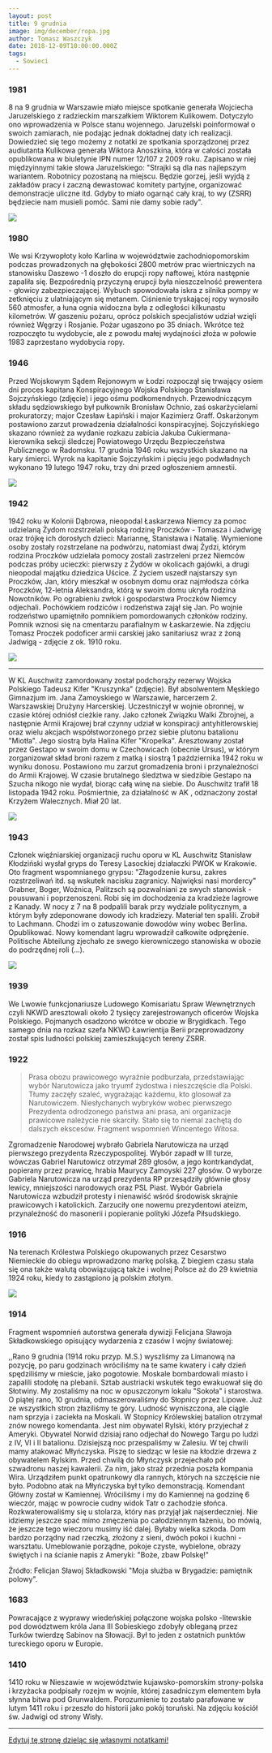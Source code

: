 ```yaml
---
layout: post
title: 9 grudnia
image: img/december/ropa.jpg
author: Tomasz Waszczyk
date: 2018-12-09T10:00:00.000Z
tags:
  - Sowieci
---
```


### 1981

8 na 9 grudnia w Warszawie miało miejsce spotkanie generała Wojciecha Jaruzelskiego z radzieckim marszałkiem Wiktorem Kulikowem. Dotyczyło ono wprowadzenia w Polsce stanu wojennego. Jaruzelski poinformował o swoich zamiarach, nie podając jednak dokładnej daty ich realizacji. Dowiedzieć się tego możemy z notatki ze spotkania sporządzonej przez audiutanta Kulikowa generała Wiktora Anoszkina, która w całości została opublikowana w biuletynie IPN numer 12/107 z 2009 roku.
Zapisano w niej międzyinnymi takie słowa Jaruzelskiego:
"Strajki są dla nas najlepszym wariantem. Robotnicy pozostaną na miejscu. Będzie gorzej, jeśli wyjdą z zakładów pracy i zaczną dewastować komitety partyjne, organizować demonstracje uliczne itd. Gdyby to miało ogarnąć cały kraj, to wy (ZSRR) będziecie nam musieli pomóc. Sami nie damy sobie rady".

<img src="./img/december/jaruzelski.jpg"/><br>

### 1980

We wsi Krzywopłoty koło Karlina w województwie zachodniopomorskim podczas prowadzonych na głębokości 2800 metrów prac wiertniczych na stanowisku Daszewo -1 doszło do erupcji ropy naftowej, która następnie zapaliła się.
Bezpośrednią przyczyną erupcji była nieszczelność prewentera - głowicy zabezpieczającej. Wybuch spowodowała iskra z silnika pompy w zetknięciu z ulatniającym się metanem.
Ciśnienie tryskającej ropy wynosiło 560 atmosfer, a łuna ognia widoczna była z odległości kilkunastu kilometrów.
W gaszeniu pożaru, oprócz polskich specjalistów udział wzięli również Węgrzy i Rosjanie.
Pożar ugaszono po 35 dniach.
Wkrótce też rozpoczęto tu wydobycie, ale z powodu małej wydajności złoża w połowie 1983 zaprzestano wydobycia ropy.

### 1946

Przed Wojskowym Sądem Rejonowym w Łodzi rozpoczął się trwający osiem dni proces kapitana Konspiracyjnego Wojska Polskiego Stanisława Sojczyńskiego (zdjęcie) i jego ośmu podkomendnych. Przewodniczącym składu sędziowskiego był pułkownik Bronisław Ochnio, zaś oskarżycielami prokuratorzy; major Czesław Łapiński i major Kazimierz Graff.
Oskarżonym postawiono zarzut prowadzenia działalności konspiracyjnej. Sojczyńskiego skazano również za wydanie rozkazu zabicia Jakuba Cukiermana- kierownika sekcji śledczej Powiatowego Urzędu Bezpieczeństwa Publicznego w Radomsku.
17 grudnia 1946 roku wszystkich skazano na kary śmierci. Wyrok na kapitanie Sojczyńskim i pięciu jego podwładnych wykonano 19 lutego 1947 roku, trzy dni przed ogłoszeniem amnestii.

<img src="./img/december/sojczynski.jpg"/><br>

### 1942

1942 roku w Kolonii Dąbrowa, nieopodal Łaskarzewa Niemcy za pomoc udzielaną Żydom rozstrzelali polską rodzinę Proczków - Tomasza i Jadwigę oraz trójkę ich dorosłych dzieci: Mariannę, Stanisława i Natalię. Wymienione osoby zostały rozstrzelane na podwórzu, natomiast dwaj Żydzi, którym rodzina Proczków udzielała pomocy zostali zastrzeleni przez Niemców podczas próby ucieczki: pierwszy z Żydów w okolicach gajówki, a drugi nieopodal majątku dziedzica Uścice. Z życiem uszedł najstarszy syn Proczków, Jan, który mieszkał w osobnym domu oraz najmłodsza córka Proczków, 12-letnia Aleksandra, którą w swoim domu ukryła rodzina Nowotników. Po ograbieniu zwłok i gospodarstwa Proczków Niemcy odjechali. Pochówkiem rodziców i rodzeństwa zajął się Jan. Po wojnie rodzeństwo upamiętniło pomnikiem pomordowanych członków rodziny. Pomnik wznosi się na cmentarzu parafialnym w Łaskarzewie. Na zdjęciu Tomasz Proczek podoficer armii carskiej jako sanitariusz wraz z żoną Jadwigą - zdjęcie z ok. 1910 roku.

<img src="./img/december/proczkow.jpg"/><br>

---

W KL Auschwitz zamordowany został podchorąży rezerwy Wojska Polskiego Tadeusz Kifer "Kruszynka" (zdjęcie).
Był absolwentem Męskiego Gimnazjum im. Jana Zamoyskiego w Warszawie, harcerzem 2. Warszawskiej Drużyny Harcerskiej. Uczestniczył w wojnie obronnej, w czasie której odniósł cieżkie rany. Jako członek Związku Walki Zbrojnej, a następnie Armii Krajowej brał czynny udział w konspiracji antyhitlerowskiej oraz wielu akcjach współstworzonego przez siebie plutonu batalionu "Miotła". Jego siostrą była Halina Kifer "Kropelka".
Aresztowany został przez Gestapo w swoim domu w Czechowicach (obecnie Ursus), w którym zorganizował skład broni razem z matką i siostrą 1 października 1942 roku w wyniku donosu. Postawiono mu zarzut gromadzenia broni i przynależności do Armii Krajowej. W czasie brutalnego śledztwa w siedzibie Gestapo na Szucha nikogo nie wydał, biorąc całą winę na siebie. Do Auschwitz trafił 18 listopada 1942 roku.
Pośmiertnie, za działalność w AK , odznaczony został Krzyżem Walecznych.
Miał 20 lat.

<img src="./img/december/kruszynka.jpg"/><br>

### 1943

Członek więźniarskiej organizacji ruchu oporu w KL Auschwitz Stanisław Kłodziński wysłał gryps do Teresy Lasockiej działaczki PWOK w Krakowie. Oto fragment wspomnianego grypsu: "Złagodzenie kursu, zakres rozstrzeliwań itd. są wskutek nacisku zagranicy. Najwięksi nasi mordercy" Grabner, Boger, Woźnica, Palitzsch są pozwalniani ze swych stanowisk - pousuwani i poprzenoszeni. Robi się im dochodzenia za kradzieże lagrowe z Kanady. W nocy z 7 na 8 podpalili barak przy wydziale politycznym, a którym były zdeponowane dowody ich kradziezy. Materiał ten spalili. Zrobił to Lachmann. Chodzi im o zatuszowanie dowodów winy wobec Berlina. Opublikować. Nowy komendant lagru wprowadził całkowite odprężenie. Politische Abteilung zjechało ze swego kierowniczego stanowiska w obozie do podrzędnej roli (...).

<img src="./img/december/klodzinski.jpg"/><br>

### 1939

We Lwowie funkcjonariusze Ludowego Komisariatu Spraw Wewnętrznych czyli NKWD aresztowali około 2 tysięcy zarejestrowanych oficerów Wojska Polskiego. Pojmanych osadzono wkrótce w obozie w Brygidkach. Tego samego dnia na rozkaz szefa NKWD Ławrientija Berii przeprowadzony został spis ludności polskiej zamieszkujących tereny ZSRR.

### 1922

> Prasa obozu prawicowego wyraźnie podburzała, przedstawiając wybór Narutowicza jako tryumf żydostwa i nieszczęście dla Polski. Tłumy zaczęły szaleć, wygrażając każdemu, kto glosował za Narutowiczem. Niesłychanych wybryków wobec pierwszego Prezydenta odrodzonego państwa ani prasa, ani organizacje prawicowe należycie nie skarciły. Stało się to niemal zachętą do dalszych ekscesów.
Fragment wspomnień Wincentego Witosa.

Zgromadzenie Narodowej wybrało Gabriela Narutowicza na urząd pierwszego prezydenta Rzeczypospolitej. Wybór zapadł w III turze, wówczas Gabriel Narutowicz otrzymał 289 głosów, a jego kontrkandydat, popierany przez prawicę, hrabia Maurycy Zamoyski 227 głosów. O wyborze Gabriela Narutowicza na urząd prezydenta RP przesądziły głównie głosy lewicy, mniejszości narodowych oraz PSL Piast. Wybór Gabriela Narutowicza wzbudził protesty i nienawiść wśród środowisk skrajnie prawicowych i katolickich. Zarzuciły one nowemu prezydentowi ateizm, przynależność do masonerii i popieranie polityki Józefa Piłsudskiego.

### 1916

Na terenach Królestwa Polskiego okupowanych przez Cesarstwo Niemieckie do obiegu wprowadzono markę polską. Z biegiem czasu stała się ona także walutą obowiązującą także i wolnej Polsce aż do 29 kwietnia 1924 roku, kiedy to zastąpiono ją polskim złotym.

<img src="./img/december/marka.jpg"/><br>

### 1914

Fragment wspomnień autorstwa generała dywizji Felicjana Sławoja Składkowskiego opisujący wydarzenia z czasów I wojny światowej:

,,Rano 9 grudnia (1914 roku przyp. M.S.) wyszliśmy za Limanową na pozycję, po paru godzinach wróciliśmy na te same kwatery i cały dzień spędziliśmy w mieście, jako pogotowie. Moskale bombardowali miasto i zapalili stodołę na plebanii. Sztab austriacki wskutek tego ewakuował się do Słotwiny. My zostaliśmy na noc w opuszczonym lokalu "Sokoła" i starostwa. O piątej rano, 10 grudnia, odmaszerowaliśmy do Słopnicy przez Lipowe.
Już ze wszystkich stron złaziliśmy te góry. Ludność wyniszczona, ale ciągle nam sprzyja i zaciekła na Moskali. W Stopnicy Królewskiej batalion otrzymał znów nowego komendanta. Jest nim obywatel Rylski, który przyjechał z Ameryki. Obywatel Norwid dzisiaj rano odjechał do Nowego Targu po ludzi z IV, VI i II batalionu. Dzisiejszą noc przespaliśmy w Zalesiu.
W tej chwili mamy atakować Młyńczyska. Piszę to siedząc w lesie na kłodzie drzewa z obywatelem Rylskim. Przed chwilą do Młyńczysk przejechało pół szwadronu naszej kawalerii. Za nim, jako straż przednia poszła kompania Wira. Urządziłem punkt opatrunkowy dla rannych, których na szczęście nie było. Podobno atak na Młyńczyska był tylko demonstracją.
Komendant Główny został w Kamiennej. Wróciliśmy i my do Kamiennej na godzinę 6 wieczór, mając w powrocie cudny widok Tatr o zachodzie słońca.
Rozkwaterowaliśmy się u stolarza, który nas przyjął jak najserdeczniej. Nie idziemy jeszcze spać mimo zmęczenia po całodziennym łażeniu, bo mówią, że jeszcze tego wieczoru musimy iść dalej. Byłaby wielka szkoda. Dom bardzo porządny nad rzeczką, złożony z sieni, dwóch pokoi i kuchni - warsztatu. Umeblowanie porządne, pokoje czyste, wybielone, obrazy świętych i na ścianie napis z Ameryki: "Boże, zbaw Polskę!"

Źródło: Felicjan Sławoj Składkowski "Moja służba w Brygadzie: pamiętnik polowy".

### 1683

Powracające z wyprawy wiedeńskiej połączone wojska polsko -litewskie pod dowództwem króla Jana III Sobieskiego zdobyły obleganą przez Turków twierdzę Sabinov na Słowacji. Był to jeden z ostatnich punktów tureckiego oporu w Europie.

### 1410

1410 roku w Nieszawie w województwie kujawsko-pomorskim strony-polska i krzyżacka podpisały rozejm w wojnie, której zasadniczym elementem była słynna bitwa pod Grunwaldem. Porozumienie to zostało parafowane w lutym 1411 roku i przeszło do historii jako pokój toruński.
Na zdjęciu kościół św. Jadwigi od strony Wisły.

---

<a href="https://github.com/TomaszWaszczyk/historia.waszczyk.com/edit/master/src/content/december-9.md" target="_blank">Edytuj tę stronę dzieląc się własnymi notatkami!</a>
